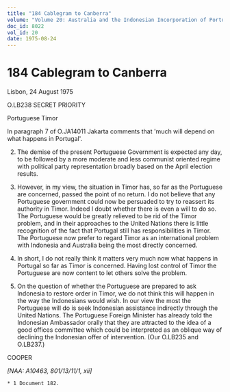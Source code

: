 ```yaml
---
title: "184 Cablegram to Canberra"
volume: "Volume 20: Australia and the Indonesian Incorporation of Portuguese Timor, 1974-1976"
doc_id: 8022
vol_id: 20
date: 1975-08-24
---
```


# 184 Cablegram to Canberra

Lisbon, 24 August 1975

O.LB238 SECRET PRIORITY

Portuguese Timor

In paragraph 7 of O.JA14011 Jakarta comments that 'much will depend on what happens in Portugal'.

  2. The demise of the present Portuguese Government is expected any day, to be followed by a more moderate and less communist oriented regime with political party representation broadly based on the April election results.

  3. However, in my view, the situation in Timor has, so far as the Portuguese are concerned, passed the point of no return. I do not believe that any Portuguese government could now be persuaded to try to reassert its authority in Timor. Indeed I doubt whether there is even a will to do so. The Portuguese would be greatly relieved to be rid of the Timor problem, and in their approaches to the United Nations there is little recognition of the fact that Portugal still has responsibilities in Timor. The Portuguese now prefer to regard Timor as an international problem with Indonesia and Australia being the most directly concerned.

  4. In short, I do not really think it matters very much now what happens in Portugal so far as Timor is concerned. Having lost control of Timor the Portuguese are now content to let others solve the problem.

  5. On the question of whether the Portuguese are prepared to ask Indonesia to restore order in Timor, we do not think this will happen in the way the Indonesians would wish. In our view the most the Portuguese will do is seek Indonesian assistance indirectly through the United Nations. The Portuguese Foreign Minister has already told the Indonesian Ambassador orally that they are attracted to the idea of a good offices committee which could be interpreted as an oblique way of declining the Indonesian offer of intervention. (Our O.LB235 and O.LB237.)

COOPER

_[NAA: A10463, 801/13/11/1, xii]_

    * 1 Document 182. 


